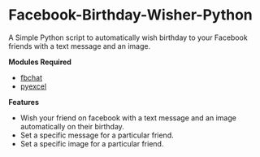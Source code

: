 # Facebook-Birthday-Wisher-Python
A Simple Python script to automatically wish birthday to your Facebook friends with a text message and an image.


**Modules Required**
 * [fbchat](https://pypi.python.org/pypi/fbchat)
 * [pyexcel](https://pypi.python.org/pypi/pyexcel)
 
**Features**
 * Wish your friend on facebook with a text message and an image automatically on their birthday.
 * Set a specific message for a particular friend.
 * Set a specific image for a particular friend.
